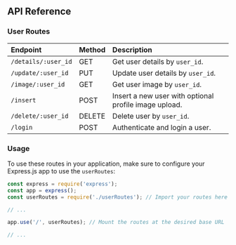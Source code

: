 ## API Reference

### User Routes

| Endpoint                  | Method | Description                         |
| :------------------------ | :----- | :---------------------------------- |
| `/details/:user_id`       | GET    | Get user details by `user_id`.     |
| `/update/:user_id`        | PUT    | Update user details by `user_id`.  |
| `/image/:user_id`         | GET    | Get user image by `user_id`.       |
| `/insert`                 | POST   | Insert a new user with optional profile image upload. |
| `/delete/:user_id`        | DELETE | Delete user by `user_id`.          |
| `/login`                  | POST   | Authenticate and login a user.     |

### Usage

To use these routes in your application, make sure to configure your Express.js app to use the `userRoutes`:

```javascript
const express = require('express');
const app = express();
const userRoutes = require('./userRoutes'); // Import your routes here

// ...

app.use('/', userRoutes); // Mount the routes at the desired base URL

// ...
